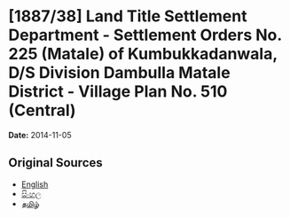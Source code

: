 # [1887/38] Land Title Settlement Department - Settlement Orders No. 225 (Matale) of Kumbukkadanwala, D/S Division Dambulla Matale District - Village Plan No. 510 (Central)

**Date:** 2014-11-05

## Original Sources

- [English](https://documents.gov.lk/view/extra-gazettes/2014/11/1887-38_E.pdf)
- [සිංහල](https://documents.gov.lk/view/extra-gazettes/2014/11/1887-38_S.pdf)
- [தமிழ்](https://documents.gov.lk/view/extra-gazettes/2014/11/1887-38_T.pdf)
